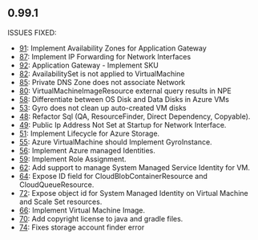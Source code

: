 ## 0.99.1

ISSUES FIXED:

* [91](https://github.com/perfectsense/gyro-azure-provider/issues/91): Implement Availability Zones for Application Gateway
* [87](https://github.com/perfectsense/gyro-azure-provider/issues/87): Implement IP Forwarding for Network Interfaces
* [92](https://github.com/perfectsense/gyro-azure-provider/issues/92): Application Gateway - Implement SKU
* [82](https://github.com/perfectsense/gyro-azure-provider/issues/82): AvailabilitySet is not applied to VirtualMachine
* [85](https://github.com/perfectsense/gyro-azure-provider/issues/85): Private DNS Zone does not associate Network
* [80](https://github.com/perfectsense/gyro-azure-provider/issues/80): VirtualMachineImageResource external query results in NPE
* [58](https://github.com/perfectsense/gyro-azure-provider/issues/58): Differentiate between OS Disk and Data Disks in Azure VMs
* [53](https://github.com/perfectsense/gyro-azure-provider/issues/53): Gyro does not clean up auto-created VM disks
* [48](https://github.com/perfectsense/gyro-azure-provider/issues/48): Refactor Sql (QA, ResourceFinder, Direct Dependency, Copyable).
* [49](https://github.com/perfectsense/gyro-azure-provider/issues/49): Public Ip Address Not Set at Startup for Network Interface.
* [51](https://github.com/perfectsense/gyro-azure-provider/issues/51): Implement Lifecycle for Azure Storage.
* [55](https://github.com/perfectsense/gyro-azure-provider/issues/55): Azure VirtualMachine should Implement GyroInstance.
* [56](https://github.com/perfectsense/gyro-azure-provider/issues/56): Implement Azure managed Identities.
* [59](https://github.com/perfectsense/gyro-azure-provider/issues/59): Implement Role Assignment.
* [62](https://github.com/perfectsense/gyro-azure-provider/issues/62): Add support to manage System Managed Service Identity for VM.
* [64](https://github.com/perfectsense/gyro-azure-provider/issues/64): Expose ID field for CloudBlobContainerResource and CloudQueueResource.
* [72](https://github.com/perfectsense/gyro-azure-provider/issues/72): Expose object id for System Managed Identity on Virtual Machine and Scale Set resources.
* [66](https://github.com/perfectsense/gyro-azure-provider/issues/66): Implement Virtual Machine Image.
* [70](https://github.com/perfectsense/gyro-azure-provider/issues/70): Add copyright license to java and gradle files.
* [74](https://github.com/perfectsense/gyro-azure-provider/issues/70): Fixes storage account finder error
